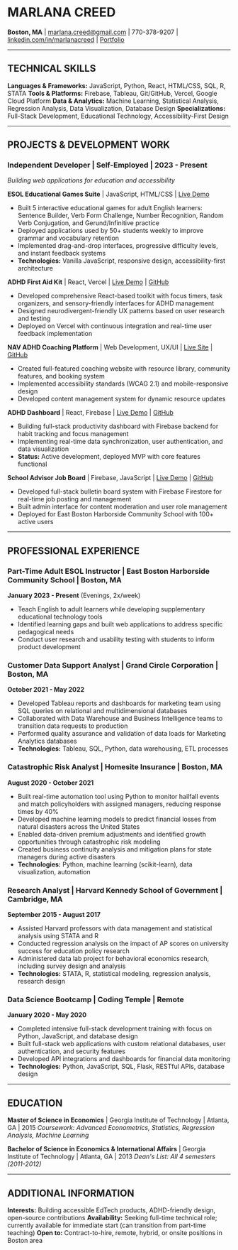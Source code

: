 # MARLANA CREED

**Boston, MA** | marlana.creed@gmail.com | 770-378-9207 | [linkedin.com/in/marlanacreed](https://linkedin.com/in/marlanacreed) | [Portfolio](https://marlanacreed.com)

---

## TECHNICAL SKILLS

**Languages & Frameworks:** JavaScript, Python, React, HTML/CSS, SQL, R, STATA
**Tools & Platforms:** Firebase, Tableau, Git/GitHub, Vercel, Google Cloud Platform
**Data & Analytics:** Machine Learning, Statistical Analysis, Regression Analysis, Data Visualization, Database Design
**Specializations:** Full-Stack Development, Educational Technology, Accessibility-First Design

---

## PROJECTS & DEVELOPMENT WORK

### Independent Developer | Self-Employed | 2023 - Present
*Building web applications for education and accessibility*

**ESOL Educational Games Suite** | JavaScript, HTML/CSS | [Live Demo](https://marliesesolclass.my.canva.site/)
- Built 5 interactive educational games for adult English learners: Sentence Builder, Verb Form Challenge, Number Recognition, Random Verb Conjugation, and Gerund/Infinitive practice
- Deployed applications used by 50+ students weekly to improve grammar and vocabulary retention
- Implemented drag-and-drop interfaces, progressive difficulty levels, and instant feedback systems
- **Technologies:** Vanilla JavaScript, responsive design, accessibility-first architecture

**ADHD First Aid Kit** | React, Vercel | [Live Demo](https://adhd-first-aid.vercel.app/) | [GitHub](https://github.com/marlanamc/adhd_first_aid)
- Developed comprehensive React-based toolkit with focus timers, task organizers, and sensory-friendly interfaces for ADHD management
- Designed neurodivergent-friendly UX patterns based on user research and testing
- Deployed on Vercel with continuous integration and real-time user feedback implementation

**NAV ADHD Coaching Platform** | Web Development, UX/UI | [Live Site](https://www.navcoaching.org/) | [GitHub](https://github.com/marlanamc/enough)
- Created full-featured coaching website with resource library, community features, and booking system
- Implemented accessibility standards (WCAG 2.1) and mobile-responsive design
- Developed content management system for dynamic resource updates

**ADHD Dashboard** | React, Firebase | [Live Demo](https://adhddash.web.app/) | [GitHub](https://github.com/marlanamc/life_dashboard)
- Building full-stack productivity dashboard with Firebase backend for habit tracking and focus management
- Implementing real-time data synchronization, user authentication, and data visualization
- **Status:** Active development, deployed MVP with core features functional

**School Advisor Job Board** | Firebase, JavaScript | [Live Demo](https://ebhcsjobboard.web.app/) | [GitHub](https://github.com/marlanamc/jobapptracker)
- Developed full-stack bulletin board system with Firebase Firestore for real-time job posting and management
- Built admin interface for content moderation and user role management
- Deployed for East Boston Harborside Community School with 100+ active users

---

## PROFESSIONAL EXPERIENCE

### Part-Time Adult ESOL Instructor | East Boston Harborside Community School | Boston, MA
**January 2023 - Present** (Evenings, 2x/week)
- Teach English to adult learners while developing supplementary educational technology tools
- Identified learning gaps and built web applications to address specific pedagogical needs
- Conduct user research and usability testing with students to inform product development

### Customer Data Support Analyst | Grand Circle Corporation | Boston, MA
**October 2021 - May 2022**
- Developed Tableau reports and dashboards for marketing team using SQL queries on relational and multidimensional databases
- Collaborated with Data Warehouse and Business Intelligence teams to transition data requests to production
- Performed quality assurance and validation of data loads for Marketing Analytics databases
- **Technologies:** Tableau, SQL, Python, data warehousing, ETL processes

### Catastrophic Risk Analyst | Homesite Insurance | Boston, MA
**August 2020 - October 2021**
- Built real-time automation tool using Python to monitor hailfall events and match policyholders with assigned managers, reducing response times by 40%
- Developed machine learning models to predict financial losses from natural disasters across the United States
- Enabled data-driven premium adjustments and identified growth opportunities through catastrophic risk modeling
- Created business continuity analysis and mitigation plans for state managers during active disasters
- **Technologies:** Python, machine learning (scikit-learn), data visualization, automation

### Research Analyst | Harvard Kennedy School of Government | Cambridge, MA
**September 2015 - August 2017**
- Assisted Harvard professors with data management and statistical analysis using STATA and R
- Conducted regression analysis on the impact of AP scores on university success for education policy research
- Administered data lab project for behavioral economics research, including survey design and analysis
- **Technologies:** STATA, R, statistical modeling, regression analysis, research design

### Data Science Bootcamp | Coding Temple | Remote
**January 2020 - May 2020**
- Completed intensive full-stack development training with focus on Python, JavaScript, and database design
- Built full-stack web applications with custom relational databases, user authentication, and security features
- Developed API integrations and dashboards for financial data monitoring
- **Technologies:** Python, JavaScript, SQL, Flask, RESTful APIs, database design

---

## EDUCATION

**Master of Science in Economics** | Georgia Institute of Technology | Atlanta, GA | 2015
*Coursework: Advanced Econometrics, Statistics, Regression Analysis, Machine Learning*

**Bachelor of Science in Economics & International Affairs** | Georgia Institute of Technology | Atlanta, GA | 2013
*Dean's List: All 4 semesters (2011-2012)*

---

## ADDITIONAL INFORMATION

**Interests:** Building accessible EdTech products, ADHD-friendly design, open-source contributions
**Availability:** Seeking full-time technical role; currently available for immediate start (can transition from part-time teaching)
**Open to:** Contract-to-hire, remote, hybrid, or onsite positions in Boston area
